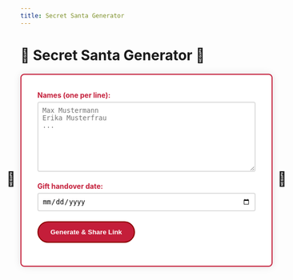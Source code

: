 ```yaml
---
title: Secret Santa Generator
---
```


# 🎅 Secret Santa Generator 🎄

<div class="santa-container">
  <div class="form-group">
    <label for="participants">Names (one per line):</label>
    <textarea id="participants" rows="8" placeholder="Max Mustermann&#10;Erika Musterfrau&#10;..."></textarea>
  </div>

  <div class="form-group">
    <label for="handover-date">Gift handover date:</label>
    <input type="date" id="handover-date">
  </div>

  <button id="generate" class="generate-button">Generate & Share Link</button>

  <div id="result" class="result-container" style="display:none;">
    <h3>Results:</h3>
    <div id="assignments"></div>
  </div>
</div>

<div class="snowflakes" aria-hidden="true">
  <div class="snowflake">❅</div>
  <div class="snowflake">❆</div>
  <div class="snowflake">❅</div>
  <div class="snowflake">❆</div>
  <div class="snowflake">❅</div>
</div>

<style>
.main-content h1 {
    text-align: center;
}

.santa-container {
  max-width: 600px;
  margin: 20px auto;
  background: white;
  padding: 2rem;
  border-radius: 8px;
  box-shadow: 0 0 15px rgba(0,0,0,0.1);
  border: 2px solid #c41e3a;
  position: relative;
}

.santa-container::before {
  content: "🎄";
  position: absolute;
  left: -30px;
  top: 50%;
  font-size: 2em;
}

.santa-container::after {
  content: "🎁";
  position: absolute;
  right: -30px;
  top: 50%;
  font-size: 2em;
}

.form-group {
  margin-bottom: 20px;
}

.form-group label {
  display: block;
  margin-bottom: 5px;
  color: #c41e3a;
  font-weight: bold;
}

.form-group textarea,
.form-group input[type="date"] {
  width: 100%;
  padding: 8px;
  border: 2px solid #ddd;
  border-radius: 4px;
}

.form-group textarea:focus,
.form-group input[type="date"]:focus {
  border-color: #c41e3a;
  outline: none;
}

.generate-button {
  background: #c41e3a !important;
  color: white;
  border: 2px solid #8b0000;
  padding: 12px 24px;
  border-radius: 25px;
  cursor: pointer;
  font-weight: bold;
  transition: all 0.3s ease;
}

.generate-button:hover {
  background: #8b0000 !important;
  transform: scale(1.05);
}

.result-container {
  margin-top: 20px;
  padding: 15px;
  border: 2px solid #006400;
  border-radius: 8px;
  background: #fff;
}

.result-container h3 {
  color: #006400;
  text-align: center;
  margin-top: 0;
}

.result-container p {
  padding: 10px;
  border-bottom: 1px dashed #ddd;
  margin: 0;
}

.result-container p:last-child {
  border-bottom: none;
}

.snowflakes {
  position: fixed;
  top: 0;
  left: 0;
  width: 100%;
  height: 100%;
  pointer-events: none;
  z-index: 1;
}

.snowflake {
  color: #aae3fa;
  font-size: 1.5em;
  position: absolute;
  top: -10%;
  animation: fall 10s linear infinite;
  opacity: 0.5;
}

@keyframes fall {
  0% { transform: translateY(-10%) rotate(0deg); }
  100% { transform: translateY(100vh) rotate(360deg); }
}

.snowflake:nth-of-type(2n) { animation-delay: 2s; left: 20%; }
.snowflake:nth-of-type(3n) { animation-delay: 4s; left: 40%; }
.snowflake:nth-of-type(4n) { animation-delay: 6s; left: 60%; }
.snowflake:nth-of-type(5n) { animation-delay: 8s; left: 80%; }
</style>

<script>
// Seeded random number generator
class Random {
  constructor(seed) {
    this.seed = seed;
  }

  // Simple hash function for strings
  static hash(str) {
    let hash = 0;
    for (let i = 0; i < str.length; i++) {
      const char = str.charCodeAt(i);
      hash = ((hash << 5) - hash) + char;
      hash = hash & hash;
    }
    return hash;
  }

  // Generate next random number
  next() {
    this.seed = (1664525 * this.seed + 1013904223) >>> 0;
    return this.seed / 0xFFFFFFFF;
  }

  // Shuffle array using Fisher-Yates
  shuffle(array) {
    const shuffled = [...array];
    for (let i = shuffled.length - 1; i > 0; i--) {
      const j = Math.floor(this.next() * (i + 1));
      [shuffled[i], shuffled[j]] = [shuffled[j], shuffled[i]];
    }
    return shuffled;
  }
}

function generateAssignments(names, date) {
  // Sort names to ensure consistent results
  names = names.sort();

  const seed = Random.hash(names.join(',') + date);
  const random = new Random(seed);
  
  // Keep shuffling until no one gets themselves
  let shuffled;
  do {
    shuffled = random.shuffle([...names]);
  } while (names.some((name, i) => name === shuffled[i]));

  return names.map((name, i) => ({
    santa: name,
    recipient: shuffled[i]
  }));
}

function updateFromUrl() {
  const params = new URLSearchParams(window.location.search);
  const names = params.get('names');
  const date = params.get('date');

  if (names && date) {
    const nameList = decodeURIComponent(names).split(',');
    document.getElementById('participants').value = nameList.join('\n');
    document.getElementById('handover-date').value = date;
    showResults(nameList, date);
  }
}

function showResults(names, date) {
  const assignments = generateAssignments(names, date);
  const result = document.getElementById('result');
  const assignmentsDiv = document.getElementById('assignments');
  
  assignmentsDiv.innerHTML = assignments.map(({santa, recipient}) =>
    `<p>${santa} → ${recipient}</p>`
  ).join('');
  
  result.style.display = 'block';
}

document.getElementById('generate').addEventListener('click', () => {
  const names = document.getElementById('participants').value
    .split('\n')
    .map(n => n.trim())
    .filter(n => n.length > 0);
  const date = document.getElementById('handover-date').value;

  if (names.length < 2 || !date) {
    alert('Please enter at least 2 names and select a date!');
    return;
  }

  const params = new URLSearchParams();
  params.set('names', encodeURIComponent(names.join(',')));
  params.set('date', date);
  
  const newUrl = `${window.location.pathname}?${params.toString()}`;
  window.history.pushState({}, '', newUrl);
  
  showResults(names, date);
});

// Load assignments from URL on page load
document.addEventListener('DOMContentLoaded', updateFromUrl);
</script>

